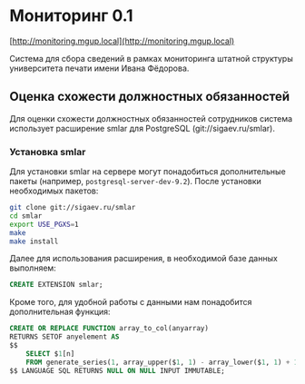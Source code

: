 # Мониторинг 0.1

[http://monitoring.mgup.local](http://monitoring.mgup.local)

Система для сбора сведений в рамках мониторинга штатной структуры университета
печати имени Ивана Фёдорова.

## Оценка схожести должностных обязанностей

Для оценки схожести должностных обязанностей сотрудников система использует
расширение smlar для PostgreSQL (git://sigaev.ru/smlar).

### Установка smlar

Для установки smlar на сервере могут понадобиться дополнительные пакеты
(например, `postgresql-server-dev-9.2`). После установки необходимых пакетов:
```bash
git clone git://sigaev.ru/smlar
cd smlar
export USE_PGXS=1
make
make install
```

Далее для использования расширения, в необходимой базе данных выполняем:
```sql
CREATE EXTENSION smlar;
```

Кроме того, для удобной работы с данными нам понадобится дополнительная функция:
```sql
CREATE OR REPLACE FUNCTION array_to_col(anyarray)
RETURNS SETOF anyelement AS
$$
    SELECT $1[n]
    FROM generate_series(1, array_upper($1, 1) - array_lower($1, 1) + 1) AS n;
$$ LANGUAGE SQL RETURNS NULL ON NULL INPUT IMMUTABLE;
```